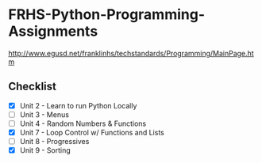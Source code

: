 # FRHS-Python-Programming-Assignments

http://www.egusd.net/franklinhs/techstandards/Programming/MainPage.htm

## Checklist
- [x] Unit 2 - Learn to run Python Locally
- [ ] Unit 3 - Menus
- [ ] Unit 4 - Random Numbers & Functions
- [x] Unit 7 - Loop Control w/ Functions and Lists
- [ ] Unit 8 - Progressives
- [x] Unit 9 - Sorting
